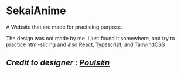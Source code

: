 # SekaiAnime
 
A Website that are made for practicing purpose.

The design was not made by me. I just found it somewhere, and try to practice html-slicing and also React, Typescript, and TailwindCSS

## _Credit to designer : [Poulsën](https://dribbble.com/shots/18954893-Sekai-Anime-Dashboard)_
